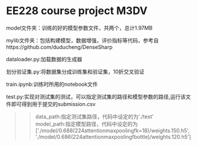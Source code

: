 # EE228 course project M3DV  
model文件夹：训练的好的模型参数文件，共两个，总计1.97MB  

mylib文件夹：包括构建模型，数据增强，评价指标等代码，参考自https://github.com/duducheng/DenseSharp  

dataloader.py:加载数据的生成器  

划分验证集.py:将数据集分成训练集和验证集，10折交叉验证  

train.ipynb:训练时所用的notebook文件  

test.py:实现对测试集的测试，可以指定测试集的路径和模型参数的路径,运行该文件即可得到用于提交的submission.csv  
>>data_path:指定测试集路径，代码中设定的为'./test'  
>>model_path:指定模型路径，代码中设定的为['./model/0.688(224attentionmaxpoolingfk=18)/weights.150.h5',
                                         './model/0.686(224attentionmaxpoolingfbottle)/weights.120.h5']
